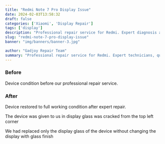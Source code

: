 ```yaml
---
title: "Redmi Note 7 Pro Display Issue"
date: 2024-02-03T13:58:32
draft: false
categories: ['Xiaomi', 'Display Repair']
tags: ['display']
description: "Professional repair service for Redmi. Expert diagnosis and quality repairs in Bangalore."
slug: "redmi-note-7-pro-display-issue"
banner: "img/banners/banner-3.jpg"

author: "Gadjoy Repair Team"
summary: "Professional repair service for Redmi. Expert technicians, quality parts, warranty included."
---
```


### Before

Device condition before our professional repair service.

### After

Device restored to full working condition after expert repair.

The device was given to us in display glass was cracked from the top left corner

We had replaced only the display glass of the device without changing the display with glass finish